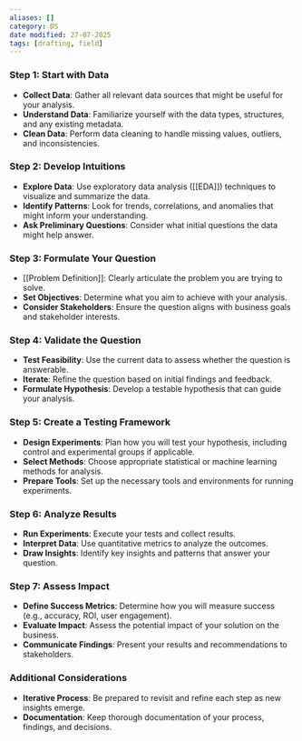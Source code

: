 ```yaml
---
aliases: []
category: DS
date modified: 27-07-2025
tags: [drafting, field]
---
```

### Step 1: Start with Data

- **Collect Data**: Gather all relevant data sources that might be useful for your analysis.
- **Understand Data**: Familiarize yourself with the data types, structures, and any existing metadata.
- **Clean Data**: Perform data cleaning to handle missing values, outliers, and inconsistencies.

### Step 2: Develop Intuitions

- **Explore Data**: Use exploratory data analysis ([[EDA]]) techniques to visualize and summarize the data.
- **Identify Patterns**: Look for trends, correlations, and anomalies that might inform your understanding.
- **Ask Preliminary Questions**: Consider what initial questions the data might help answer.
### Step 3: Formulate Your Question

- [[Problem Definition]]: Clearly articulate the problem you are trying to solve.
- **Set Objectives**: Determine what you aim to achieve with your analysis.
- **Consider Stakeholders**: Ensure the question aligns with business goals and stakeholder interests.

### Step 4: Validate the Question

- **Test Feasibility**: Use the current data to assess whether the question is answerable.
- **Iterate**: Refine the question based on initial findings and feedback.
- **Formulate Hypothesis**: Develop a testable hypothesis that can guide your analysis.

### Step 5: Create a Testing Framework

- **Design Experiments**: Plan how you will test your hypothesis, including control and experimental groups if applicable.
- **Select Methods**: Choose appropriate statistical or machine learning methods for analysis.
- **Prepare Tools**: Set up the necessary tools and environments for running experiments.

### Step 6: Analyze Results

- **Run Experiments**: Execute your tests and collect results.
- **Interpret Data**: Use quantitative metrics to analyze the outcomes.
- **Draw Insights**: Identify key insights and patterns that answer your question.

### Step 7: Assess Impact

- **Define Success Metrics**: Determine how you will measure success (e.g., accuracy, ROI, user engagement).
- **Evaluate Impact**: Assess the potential impact of your solution on the business.
- **Communicate Findings**: Present your results and recommendations to stakeholders.

### Additional Considerations

- **Iterative Process**: Be prepared to revisit and refine each step as new insights emerge.
- **Documentation**: Keep thorough documentation of your process, findings, and decisions.